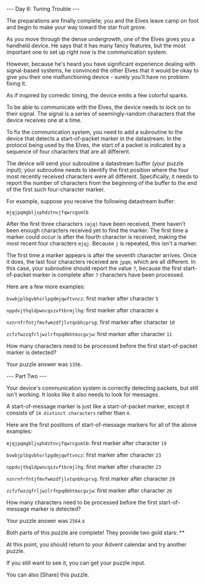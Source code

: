 --- Day 6: Tuning Trouble ---

The preparations are finally complete; you and the Elves leave camp on foot and begin to make your way toward the star fruit grove.

As you move through the dense undergrowth, one of the Elves gives you a handheld device. He says that it has many fancy features, but the most important one to set up right now is the communication system.

However, because he's heard you have significant experience dealing with signal-based systems, he convinced the other Elves that it would be okay to give you their one malfunctioning device - surely you'll have no problem fixing it.

As if inspired by comedic timing, the device emits a few colorful sparks.

To be able to communicate with the Elves, the device needs to lock on to their signal. The signal is a series of seemingly-random characters that the device receives one at a time.

To fix the communication system, you need to add a subroutine to the device that detects a start-of-packet marker in the datastream. In the protocol being used by the Elves, the start of a packet is indicated by a sequence of four characters that are all different.

The device will send your subroutine a datastream buffer (your puzzle input); your subroutine needs to identify the first position where the four most recently received characters were all different. Specifically, it needs to report the number of characters from the beginning of the buffer to the end of the first such four-character marker.

For example, suppose you receive the following datastream buffer:

`mjqjpqmgbljsphdztnvjfqwrcgsmlb`


After the first three characters `(mjq)` have been received, there haven't been enough characters received yet to find the marker. The first time a marker could occur is after the fourth character is received, making the most recent four characters `mjqj`. Because `j` is repeated, this isn't a marker.

The first time a marker appears is after the seventh character arrives. Once it does, the last four characters received are `jpqm`, which are all different. In this case, your subroutine should report the value `7`, because the first start-of-packet marker is complete after `7` characters have been processed.

Here are a few more examples:

`bvwbjplbgvbhsrlpgdmjqwftvncz`: first marker after character `5`

`nppdvjthqldpwncqszvftbrmjlhg`: first marker after character `6`

`nznrnfrfntjfmvfwmzdfjlvtqnbhcprsg`: first marker after character `10`

`zcfzfwzzqfrljwzlrfnpqdbhtmscgvjw`: first marker after character `11`


How many characters need to be processed before the first start-of-packet marker is detected?

Your puzzle answer was `1356`.

--- Part Two ---

Your device's communication system is correctly detecting packets, but still isn't working. It looks like it also needs to look for messages.

A start-of-message marker is just like a start-of-packet marker, except it consists of `14 distinct characters` rather than `4`.

Here are the first positions of start-of-message markers for all of the above examples:

`mjqjpqmgbljsphdztnvjfqwrcgsmlb`: first marker after character `19`

`bvwbjplbgvbhsrlpgdmjqwftvncz`: first marker after character `23`

`nppdvjthqldpwncqszvftbrmjlhg`: first marker after character `23`

`nznrnfrfntjfmvfwmzdfjlvtqnbhcprsg`: first marker after character `29`

`zcfzfwzzqfrljwzlrfnpqdbhtmscgvjw`: first marker after character `26`



How many characters need to be processed before the first start-of-message marker is detected?

Your puzzle answer was `2564`.s

Both parts of this puzzle are complete! They provide two gold stars: **

At this point, you should return to your Advent calendar and try another puzzle.

If you still want to see it, you can get your puzzle input.

You can also [Share] this puzzle.